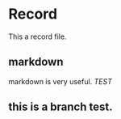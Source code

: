 # Record
 This a record file.
## markdown 
  markdown is very useful.
  *TEST*

## this is a branch test.



















